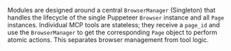 Modules are designed around a central `BrowserManager` (Singleton) that handles the lifecycle of the single Puppeteer `Browser` instance and all `Page` instances. Individual MCP tools are stateless; they receive a `page_id` and use the `BrowserManager` to get the corresponding `Page` object to perform atomic actions. This separates browser management from tool logic.